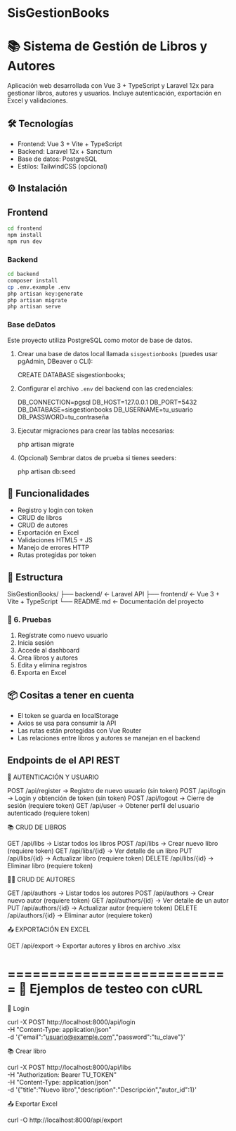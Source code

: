 # SisGestionBooks
# 📚 Sistema de Gestión de Libros y Autores

Aplicación web desarrollada con Vue 3 + TypeScript y Laravel 12x para gestionar libros, autores y usuarios. Incluye autenticación, exportación en Excel y validaciones.

## 🛠️ Tecnologías

- Frontend: Vue 3 + Vite + TypeScript
- Backend: Laravel 12x + Sanctum
- Base de datos: PostgreSQL
- Estilos: TailwindCSS (opcional)

## ⚙️ Instalación

##  Frontend
```bash
cd frontend
npm install
npm run dev
```
### Backend

```bash
cd backend
composer install
cp .env.example .env
php artisan key:generate
php artisan migrate
php artisan serve
```
### Base deDatos
Este proyecto utiliza PostgreSQL como motor de base de datos.

1. Crear una base de datos local llamada `sisgestionbooks` (puedes usar pgAdmin, DBeaver o CLI):

   CREATE DATABASE sisgestionbooks;

2. Configurar el archivo `.env` del backend con las credenciales:

   DB_CONNECTION=pgsql
   DB_HOST=127.0.0.1
   DB_PORT=5432
   DB_DATABASE=sisgestionbooks
   DB_USERNAME=tu_usuario
   DB_PASSWORD=tu_contraseña

3. Ejecutar migraciones para crear las tablas necesarias:

   php artisan migrate

4. (Opcional) Sembrar datos de prueba si tienes seeders:

   php artisan db:seed

## 🔐 Funcionalidades

- Registro y login con token
- CRUD de libros
- CRUD de autores
- Exportación en Excel
- Validaciones HTML5 + JS
- Manejo de errores HTTP
- Rutas protegidas por token

## 📁 Estructura

SisGestionBooks/ 
    ├── backend/ ← Laravel API
    ├── frontend/ ← Vue 3 + Vite + TypeScript 
    └── README.md ← Documentación del proyecto

### 🧪 6. Pruebas

1. Regístrate como nuevo usuario
2. Inicia sesión
3. Accede al dashboard
4. Crea libros y autores
5. Edita y elimina registros
6. Exporta en Excel

## 📦 Cositas a tener en cuenta

- El token se guarda en localStorage
- Axios se usa para consumir la API
- Las rutas están protegidas con Vue Router
- Las relaciones entre libros y autores se manejan en el backend

## Endpoints de el API REST

🔐 AUTENTICACIÓN Y USUARIO

POST    /api/register         → Registro de nuevo usuario (sin token)
POST    /api/login            → Login y obtención de token (sin token)
POST    /api/logout           → Cierre de sesión (requiere token)
GET     /api/user             → Obtener perfil del usuario autenticado (requiere token)

📚 CRUD DE LIBROS

GET     /api/libs             → Listar todos los libros
POST    /api/libs             → Crear nuevo libro (requiere token)
GET     /api/libs/{id}        → Ver detalle de un libro
PUT     /api/libs/{id}        → Actualizar libro (requiere token)
DELETE  /api/libs/{id}        → Eliminar libro (requiere token)


🧑‍🎓 CRUD DE AUTORES

GET     /api/authors          → Listar todos los autores
POST    /api/authors          → Crear nuevo autor (requiere token)
GET     /api/authors/{id}     → Ver detalle de un autor
PUT     /api/authors/{id}     → Actualizar autor (requiere token)
DELETE  /api/authors/{id}     → Eliminar autor (requiere token)


📤 EXPORTACIÓN EN EXCEL

GET     /api/export           → Exportar autores y libros en archivo .xlsx


===========================
🧪 Ejemplos de testeo con cURL
===========================

🔐 Login

curl -X POST http://localhost:8000/api/login \
  -H "Content-Type: application/json" \
  -d '{"email":"usuario@example.com","password":"tu_clave"}'

📚 Crear libro

curl -X POST http://localhost:8000/api/libs \
  -H "Authorization: Bearer TU_TOKEN" \
  -H "Content-Type: application/json" \
  -d '{"title":"Nuevo libro","description":"Descripción","autor_id":1}'

📤 Exportar Excel

curl -O http://localhost:8000/api/export

